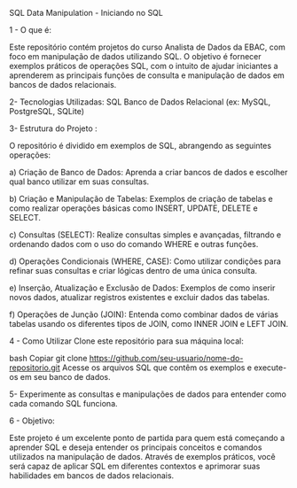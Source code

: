 SQL Data Manipulation - Iniciando no SQL

1 - O que é:

Este repositório contém projetos do curso Analista de Dados da EBAC, com foco em manipulação de dados utilizando SQL. O objetivo é fornecer exemplos práticos de operações SQL, com o intuito de ajudar iniciantes a aprenderem as principais funções de consulta e manipulação de dados em bancos de dados relacionais.

2- Tecnologias Utilizadas:
SQL
Banco de Dados Relacional (ex: MySQL, PostgreSQL, SQLite)

3- Estrutura do Projeto :

O repositório é dividido em exemplos de SQL, abrangendo as seguintes operações:

a) Criação de Banco de Dados:
Aprenda a criar bancos de dados e escolher qual banco utilizar em suas consultas.

b) Criação e Manipulação de Tabelas:
Exemplos de criação de tabelas e como realizar operações básicas como INSERT, UPDATE, DELETE e SELECT.

c) Consultas (SELECT):
Realize consultas simples e avançadas, filtrando e ordenando dados com o uso do comando WHERE e outras funções.

d) Operações Condicionais (WHERE, CASE):
Como utilizar condições para refinar suas consultas e criar lógicas dentro de uma única consulta.

e) Inserção, Atualização e Exclusão de Dados:
Exemplos de como inserir novos dados, atualizar registros existentes e excluir dados das tabelas.

f) Operações de Junção (JOIN): 
Entenda como combinar dados de várias tabelas usando os diferentes tipos de JOIN, como INNER JOIN e LEFT JOIN.

4 - Como Utilizar
Clone este repositório para sua máquina local:

bash
Copiar
git clone https://github.com/seu-usuario/nome-do-repositorio.git
Acesse os arquivos SQL que contêm os exemplos e execute-os em seu banco de dados.

5- Experimente as consultas e manipulações de dados para entender como cada comando SQL funciona.

6 - Objetivo: 

Este projeto é um excelente ponto de partida para quem está começando a aprender SQL e deseja entender os principais conceitos e comandos utilizados na manipulação de dados. Através de exemplos práticos, você será capaz de aplicar SQL em diferentes contextos e aprimorar suas habilidades em bancos de dados relacionais.
